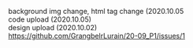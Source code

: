 background img change, html tag change (2020.10.05</br>
code upload (2020.10.05)</br>
design upload (2020.10.02)</br>
https://github.com/GrangbelrLurain/20-09_P1/issues/1
